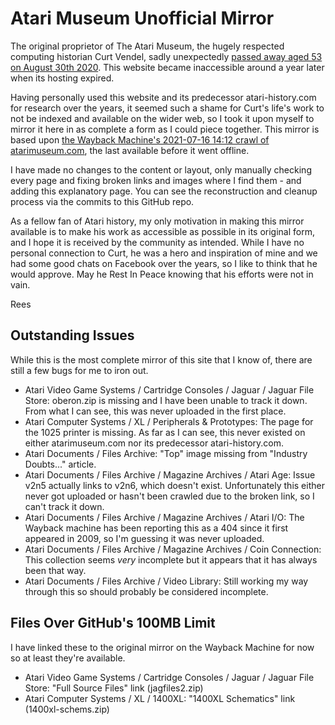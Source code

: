 # Atari Museum Unofficial Mirror

The original proprietor of The Atari Museum, the hugely respected computing historian Curt Vendel, sadly unexpectedly [passed away aged 53 on August 30th 2020](https://www.gamesindustry.biz/gaming-historian-curt-vendel-dies-at-53). This website became inaccessible around a year later when its hosting expired.

Having personally used this website and its predecessor atari-history.com for research over the years, it seemed such a shame for Curt's life's work to not be indexed and available on the wider web, so I took it upon myself to mirror it here in as complete a form as I could piece together. This mirror is based upon [the Wayback Machine's 2021-07-16 14:12 crawl of atarimuseum.com](https://web.archive.org/web/20210716141211/http://www.atarimuseum.com/), the last available before it went offline.

I have made no changes to the content or layout, only manually checking every page and fixing broken links and images where I find them - and adding this explanatory page. You can see the reconstruction and cleanup process via the commits to this GitHub repo.

As a fellow fan of Atari history, my only motivation in making this mirror available is to make his work as accessible as possible in its original form, and I hope it is received by the community as intended. While I have no personal connection to Curt, he was a hero and inspiration of mine and we had some good chats on Facebook over the years, so I like to think that he would approve. May he Rest In Peace knowing that his efforts were not in vain.

Rees

## Outstanding Issues
While this is the most complete mirror of this site that I know of, there are still a few bugs for me to iron out.
- Atari Video Game Systems / Cartridge Consoles / Jaguar / Jaguar File Store: oberon.zip is missing and I have been unable to track it down. From what I can see, this was never uploaded in the first place.
- Atari Computer Systems / XL / Peripherals & Prototypes: The page for the 1025 printer is missing. As far as I can see, this never existed on either atarimuseum.com nor its predecessor atari-history.com.
- Atari Documents / Files Archive: "Top" image missing from "Industry Doubts..." article.
- Atari Documents / Files Archive / Magazine Archives / Atari Age: Issue v2n5 actually links to v2n6, which doesn't exist. Unfortunately this either never got uploaded or hasn't been crawled due to the broken link, so I can't track it down.
- Atari Documents / Files Archive / Magazine Archives / Atari I/O: The Wayback machine has been reporting this as a 404 since it first appeared in 2009, so I'm guessing it was never uploaded.
- Atari Documents / Files Archive / Magazine Archives / Coin Connection: This collection seems *very* incomplete but it appears that it has always been that way.
- Atari Documents / Files Archive / Video Library: Still working my way through this so should probably be considered incomplete.

## Files Over GitHub's 100MB Limit
I have linked these to the original mirror on the Wayback Machine for now so at least they're available.
- Atari Video Game Systems / Cartridge Consoles / Jaguar / Jaguar File Store: "Full Source Files" link (jagfiles2.zip)
- Atari Computer Systems / XL / 1400XL: "1400XL Schematics" link (1400xl-schems.zip)